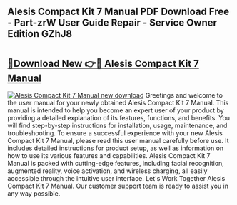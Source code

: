 ## Alesis Compact Kit 7 Manual PDF Download Free - Part-zrW User Guide Repair - Service Owner Edition GZhJ8

# <h2><a href="http://cf1243.oget.top/?id=Alesis+Compact+Kit+7+Manual">🔗Download New 👉🔴 Alesis Compact Kit 7 Manual</a></h2>

[![Alesis Compact Kit 7 Manual new download](https://i.imgur.com/5g1atiW.png)](http://cf1243.oget.top/?id=Alesis+Compact+Kit+7+Manual)
Greetings and welcome to the user manual for your newly obtained Alesis Compact Kit 7 Manual. This manual is intended to help you become an expert user of your product by providing a detailed explanation of its features, functions, and benefits. You will find step-by-step instructions for installation, usage, maintenance, and troubleshooting. To ensure a successful experience with your new Alesis Compact Kit 7 Manual, please read this user manual carefully before use. It includes detailed instructions for product setup, as well as information on how to use its various features and capabilities. Alesis Compact Kit 7 Manual is packed with cutting-edge features, including facial recognition, augmented reality, voice activation, and wireless charging, all easily accessible through the intuitive user interface. Let's Work Together Alesis Compact Kit 7 Manual. Our customer support team is ready to assist you in any way possible.
